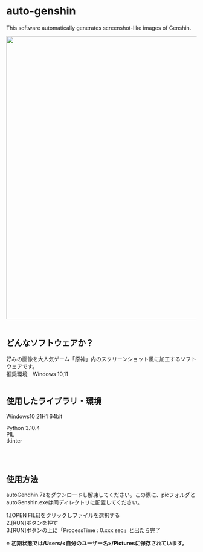 # auto-genshin
This software automatically generates screenshot-like images of Genshin.  
  
<img src="https://github.com/Ryo1018/auto-genshin/assets/54506591/fd3c42a2-c7d2-4cd6-8058-bd3181cdc460" width="750">

<br>
<br>

## どんなソフトウェアか？
好みの画像を大人気ゲーム「原神」内のスクリーンショット風に加工するソフトウェアです。
<br>
推奨環境　Windows 10,11
<br>
<br>

## 使用したライブラリ・環境
Windows10 21H1 64bit

Python 3.10.4  
PIL  
tkinter  

<br>
<br>

## 使用方法
autoGendhin.7zをダウンロードし解凍してください。この際に、picフォルダとautoGenshin.exeは同ディレクトリに配置してください。  
  
1.[OPEN FILE]をクリックしファイルを選択する  
2.[RUN]ボタンを押す  
3.[RUN]ボタンの上に「ProcessTime : 0.xxx sec」と出たら完了  

※ __初期状態では/Users/<自分のユーザー名>/Picturesに保存されています。__  
